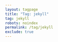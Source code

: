 ```yaml
---
layout: tagpage
title: "Tag: jekyll"
tag: jekyll
robots: noindex
permalink: /tag/jekyll
exclude: true
---
```

